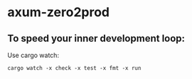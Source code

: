 # axum-zero2prod

## To speed your inner development loop:

Use cargo watch:

```
cargo watch -x check -x test -x fmt -x run
```
